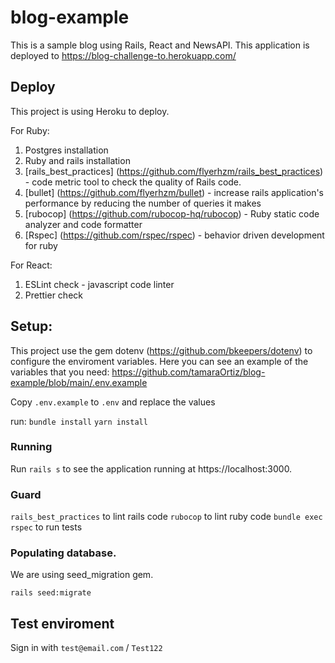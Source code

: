 # blog-example

This is a sample blog using Rails, React and NewsAPI. This application is deployed to https://blog-challenge-to.herokuapp.com/

## Deploy
This project is using Heroku to deploy.

For Ruby:

1. Postgres installation
2. Ruby and rails installation
3. [rails_best_practices] (https://github.com/flyerhzm/rails_best_practices) - code metric tool to check the quality of Rails code.
4. [bullet] (https://github.com/flyerhzm/bullet) - increase rails application's performance by reducing the number of queries it makes
5. [rubocop] (https://github.com/rubocop-hq/rubocop) - Ruby static code analyzer and code formatter
6. [Rspec] (https://github.com/rspec/rspec) - behavior driven development for ruby

For React:

1. ESLint check - javascript code linter
2. Prettier check

## Setup:
This project use the gem dotenv (https://github.com/bkeepers/dotenv) to configure the enviroment variables. Here you can see an example of the variables that you need: https://github.com/tamaraOrtiz/blog-example/blob/main/.env.example

Copy `.env.example` to `.env` and replace the values

run:
`bundle install`
`yarn install`

### Running
Run `rails s` to see the application running at https://localhost:3000.

### Guard
`rails_best_practices` to lint rails code
`rubocop` to lint ruby code
`bundle exec rspec` to run tests

### Populating database.
We are using seed_migration gem.

`rails seed:migrate`

## Test enviroment
Sign in with `test@email.com` / `Test122`
